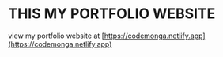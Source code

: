 # THIS MY PORTFOLIO WEBSITE

view my portfolio website at [https://codemonga.netlify.app](https://codemonga.netlify.app)
